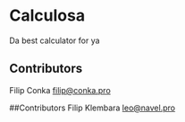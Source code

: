 # Calculosa
Da best calculator for ya

## Contributors
Filip Conka filip@conka.pro

##Contributors
Filip Klembara leo@navel.pro

